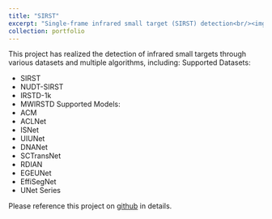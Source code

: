 ```yaml
---
title: "SIRST"
excerpt: "Single-frame infrared small target (SIRST) detection<br/><img src='/images/SIRST_mix.png'>"
collection: portfolio
---
```


This project has realized the detection of infrared small targets through various datasets and multiple algorithms, including:
Supported Datasets:
- SIRST
- NUDT-SIRST
- IRSTD-1k
- MWIRSTD
Supported Models:
- ACM
- ACLNet
- ISNet
- UIUNet
- DNANet
- SCTransNet
- RDIAN
- EGEUNet
- EffiSegNet
- UNet Series

Please reference this project on [github](https://github.com/guantongpeng/SIRST) in details.
